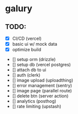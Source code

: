 # galury

## TODO:

- [x] CI/CD (vercel)
- [x] basic ui w/ mock data
- [x] optimize build
- [] setup orm (drizzle)
- [] setup db (vercel postgres)
- [] attach db to ui
- [] auth (clerk)
- [] image upload (uploadthing)
- [] error management (sentry)
- [] image page (parallel route)
- [] delete btn (server action)
- [] analytics (posthog)
- [] rate limiting (upstash)
